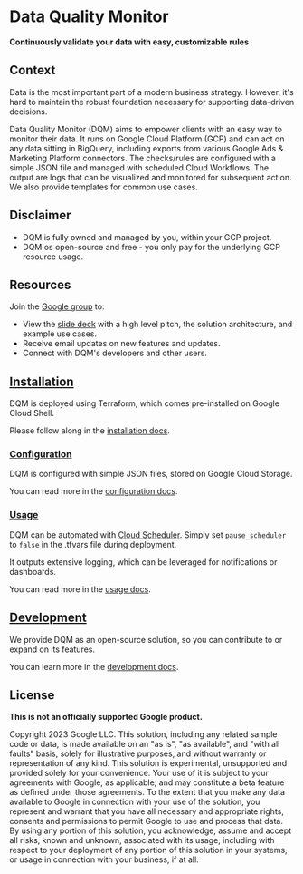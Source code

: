 # Data Quality Monitor

**Continuously validate your data with easy, customizable rules**

## Context

Data is the most important part of a modern business strategy. However, it's hard to
maintain the robust foundation necessary for supporting data-driven decisions.

Data Quality Monitor (DQM) aims to empower clients with an easy way to monitor their data.
It runs on Google Cloud Platform (GCP) and can act on any data sitting in BigQuery, including
exports from various Google Ads & Marketing Platform connectors. The checks/rules are
configured with a simple JSON file and managed with scheduled Cloud Workflows. The output are
logs that can be visualized and monitored for subsequent action. We also provide templates
for common use cases.

## Disclaimer

* DQM is fully owned and managed by you, within your GCP project.
* DQM os open-source and free - you only pay for the underlying GCP resource usage.

## Resources

Join the [Google group](https://groups.google.com/g/data-quality-monitor-external-users) to:

* View the [slide deck](https://docs.google.com/presentation/d/1OKrkZjrdi8U90dT6TbR0G0rYhihn9UVzoI88DTUiJMg/edit?usp=sharing) with a high level pitch, the solution architecture, and example use cases.
* Receive email updates on new features and updates.
* Connect with DQM's developers and other users.

## [Installation](docs/install.md)

DQM is deployed using Terraform, which comes pre-installed on Google Cloud Shell.

Please follow along in the [installation docs](docs/install.md).

### [Configuration](docs/config.md)

DQM is configured with simple JSON files, stored on Google Cloud Storage.

You can read more in the [configuration docs](docs/config.md).

### [Usage](docs/usage.md)

DQM can be automated with [Cloud Scheduler](https://cloud.google.com/scheduler). Simply set `pause_scheduler` to `false` in the .tfvars file during deployment.

It outputs extensive logging, which can be leveraged for notifications or dashboards.

You can read more in the [usage docs](docs/usage.md).

## [Development](docs/devel.md)

We provide DQM as an open-source solution, so you can contribute to or expand on its features.

You can learn more in the [development docs](docs/devel.md).

## License

**This is not an officially supported Google product.**

Copyright 2023 Google LLC. This solution, including any related sample code or data, is made available on an "as is", "as available", and "with all faults" basis, solely for illustrative purposes, and without warranty or representation of any kind. This solution is experimental, unsupported and provided solely for your convenience. Your use of it is subject to your agreements with Google, as applicable, and may constitute a beta feature as defined under those agreements. To the extent that you make any data available to Google in connection with your use of the solution, you represent and warrant that you have all necessary and appropriate rights, consents and permissions to permit Google to use and process that data. By using any portion of this solution, you acknowledge, assume and accept all risks, known and unknown, associated with its usage, including with respect to your deployment of any portion of this solution in your systems, or usage in connection with your business, if at all.
